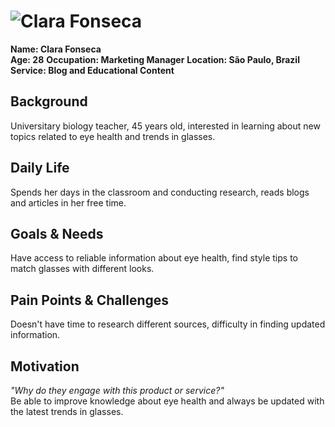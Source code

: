 # ![Clara Fonseca](personas/persona1.jpeg)  
**Name: Clara Fonseca**  
**Age: 28** 
**Occupation: Marketing Manager**
**Location: São Paulo, Brazil** 
**Service: Blog and Educational Content**

## Background  
Universitary biology teacher, 45 years old, interested in learning about new topics related to eye health and trends in glasses.

## Daily Life  
Spends her days in the classroom and conducting research, reads blogs and articles in her free time.

## Goals & Needs  

Have access to reliable information about eye health, find style tips to match glasses with different looks.

## Pain Points & Challenges  
Doesn't have time to research different sources, difficulty in finding updated information.

## Motivation  
*"Why do they engage with this product or service?"*  
Be able to improve knowledge about eye health and always be updated with the latest trends in glasses.
